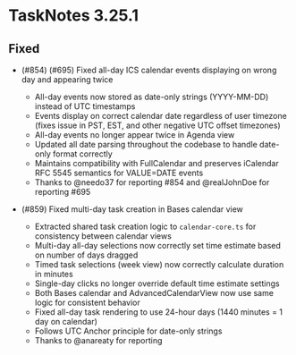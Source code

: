 # TaskNotes 3.25.1

## Fixed

- (#854) (#695) Fixed all-day ICS calendar events displaying on wrong day and appearing twice
  - All-day events now stored as date-only strings (YYYY-MM-DD) instead of UTC timestamps
  - Events display on correct calendar date regardless of user timezone (fixes issue in PST, EST, and other negative UTC offset timezones)
  - All-day events no longer appear twice in Agenda view
  - Updated all date parsing throughout the codebase to handle date-only format correctly
  - Maintains compatibility with FullCalendar and preserves iCalendar RFC 5545 semantics for VALUE=DATE events
  - Thanks to @needo37 for reporting #854 and @realJohnDoe for reporting #695

- (#859) Fixed multi-day task creation in Bases calendar view
  - Extracted shared task creation logic to `calendar-core.ts` for consistency between calendar views
  - Multi-day all-day selections now correctly set time estimate based on number of days dragged
  - Timed task selections (week view) now correctly calculate duration in minutes
  - Single-day clicks no longer override default time estimate settings
  - Both Bases calendar and AdvancedCalendarView now use same logic for consistent behavior
  - Fixed all-day task rendering to use 24-hour days (1440 minutes = 1 day on calendar)
  - Follows UTC Anchor principle for date-only strings
  - Thanks to @anareaty for reporting
